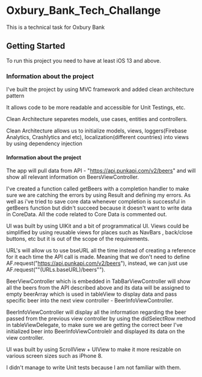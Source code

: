 # Oxbury_Bank_Tech_Challange

This is a technical task for Oxbury Bank

## Getting Started

To run this project you need to have at least iOS 13 and above. 

### Information about the project

I've built the project by using MVC framework and added clean architecture pattern

It allows code to be more readable and accessible for Unit Testings, etc. 

Clean Architecture separetes models, use cases, entities and controllers.

Clean Architecture allows us to initialize models, views, loggers(Firebase Analytics, Crashlytics and etc), localization(different countries) into views by using dependency injection 

#### Information about the project

The app will pull data from API - "https://api.punkapi.com/v2/beers" and will show all relevant information on BeersViewController. 

I've created a function called getBeers with a completion handler to make sure we are catching the errors by using Result and defining my errors. As well as i've tried to save core data whenever completion is successful in getBeers function but didn't succeed because it doesn't want to write data in CoreData. All the code related to Core Data is commented out. 

UI was built by using UIKit and a bit of programmatical UI. Views could be simplified by using reusable views for places such as NavBars , back/close buttons, etc but it is out of the scope of the requirements. 

URL's will allow us to use bseURL all the time instead of creating a reference for it each time the API call is made. Meaning that we don't need to define AF.request("https://api.punkapi.com/v2/beers"), instead, we can just use AF.request(""\(URLs.baseURL)/beers""). 

BeerViewController which is embedded in TabBarViewController will show all the beers from the API described above and its data will be assigned to empty beerArray which is used in tableView to display data and pass specific beer into the next view controller - BeerInfoViewController. 

BeerInfoViewController will display all the information regarding the beer passed from the previous view controller by using the didSelectRow method in tableViewDelegate, to make sure we are getting the correct beer I've initialized beer into BeerInfoViewControlelr and displayed its data on the view controller. 

UI was built by using ScrollView + UIView to make it more resizable on various screen sizes such as iPhone 8. 

I didn't manage to write Unit tests because I am not familiar with them.
